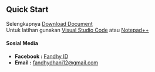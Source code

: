 ## Quick Start

Selengkapnya [Download Document]()<br>
Untuk latihan gunakan [Visual Studio Code](https://code.visualstudio.com/Download) atau [Notepad++](https://notepad-plus-plus.org/downloads/)

#### Sosial Media
* **Facebook :** [Fandhy ID](https://web.facebook.com/)
* **Email    :** [fandhydhani12@gmail.com](https://accounts.google.com/ServiceLogin/identifier?service=mail&passive=true&rm=false&continue=https%3A%2F%2Fmail.google.com%2Fmail%2F&ss=1&scc=1&ltmpl=default&ltmplcache=2&emr=1&osid=1&flowName=GlifWebSignIn&flowEntry=AddSession)
